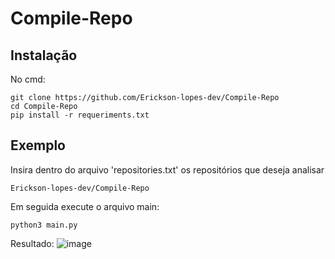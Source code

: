 # Compile-Repo

## Instalação

No cmd:
```
git clone https://github.com/Erickson-lopes-dev/Compile-Repo
cd Compile-Repo
pip install -r requeriments.txt

```
## Exemplo

Insira dentro do arquivo 'repositories.txt' os repositórios que deseja analisar
```
Erickson-lopes-dev/Compile-Repo
```

Em seguida execute o arquivo main:
```
python3 main.py
```
Resultado: 
![image](https://user-images.githubusercontent.com/62525983/106611192-6d40a000-6546-11eb-952e-7cca893bfaa6.png)

